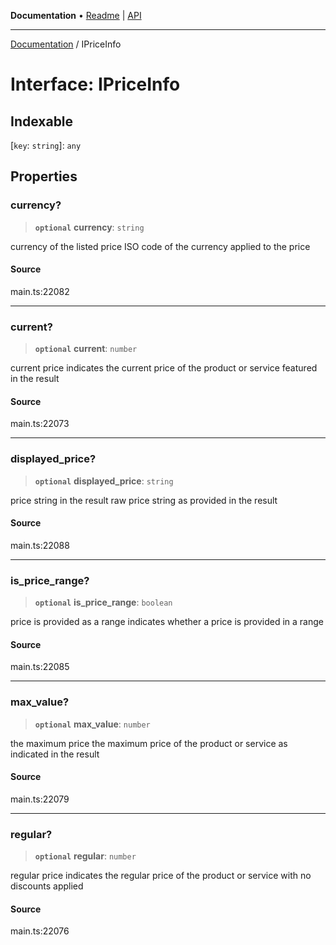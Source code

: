 **Documentation** • [Readme](../README.md) \| [API](../globals.md)

***

[Documentation](../README.md) / IPriceInfo

# Interface: IPriceInfo

## Indexable

 \[`key`: `string`\]: `any`

## Properties

### currency?

> **`optional`** **currency**: `string`

currency of the listed price
ISO code of the currency applied to the price

#### Source

main.ts:22082

***

### current?

> **`optional`** **current**: `number`

current price
indicates the current price of the product or service featured in the result

#### Source

main.ts:22073

***

### displayed\_price?

> **`optional`** **displayed\_price**: `string`

price string in the result
raw price string as provided in the result

#### Source

main.ts:22088

***

### is\_price\_range?

> **`optional`** **is\_price\_range**: `boolean`

price is provided as a range
indicates whether a price is provided in a range

#### Source

main.ts:22085

***

### max\_value?

> **`optional`** **max\_value**: `number`

the maximum price
the maximum price of the product or service as indicated in the result

#### Source

main.ts:22079

***

### regular?

> **`optional`** **regular**: `number`

regular price
indicates the regular price of the product or service with no discounts applied

#### Source

main.ts:22076
